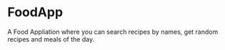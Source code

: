 # FoodApp
A Food Appliation where you can search recipes by names, get random recipes and meals of the day.
